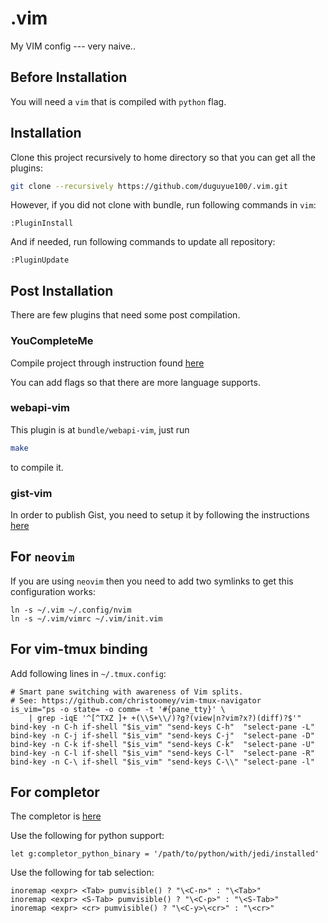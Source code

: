 # .vim
My VIM config --- very naive..


## Before Installation

You will need a `vim` that is compiled with `python` flag.

## Installation

Clone this project recursively to home directory so that you can get all the plugins:

```bash
git clone --recursively https://github.com/duguyue100/.vim.git
```

However, if you did not clone with bundle, run following commands in `vim`:

```viml
:PluginInstall
```

And if needed, run following commands to update all repository:

```
:PluginUpdate
```

## Post Installation

There are few plugins that need some post compilation.

### YouCompleteMe

Compile project through instruction found [here](http://valloric.github.io/YouCompleteMe/)

You can add flags so that there are more language supports.

### webapi-vim

This plugin is at `bundle/webapi-vim`, just run

```bash
make
```

to compile it.

### gist-vim

In order to publish Gist, you need to setup it by following the instructions [here](https://github.com/mattn/gist-vim)

## For `neovim`

If you are using `neovim` then you need to add two symlinks to get this configuration works:

```shell
ln -s ~/.vim ~/.config/nvim
ln -s ~/.vim/vimrc ~/.vim/init.vim
```

## For vim-tmux binding

Add following lines in `~/.tmux.config`:

```
# Smart pane switching with awareness of Vim splits.
# See: https://github.com/christoomey/vim-tmux-navigator
is_vim="ps -o state= -o comm= -t '#{pane_tty}' \
    | grep -iqE '^[^TXZ ]+ +(\\S+\\/)?g?(view|n?vim?x?)(diff)?$'"
bind-key -n C-h if-shell "$is_vim" "send-keys C-h"  "select-pane -L"
bind-key -n C-j if-shell "$is_vim" "send-keys C-j"  "select-pane -D"
bind-key -n C-k if-shell "$is_vim" "send-keys C-k"  "select-pane -U"
bind-key -n C-l if-shell "$is_vim" "send-keys C-l"  "select-pane -R"
bind-key -n C-\ if-shell "$is_vim" "send-keys C-\\" "select-pane -l"
```

## For completor

The completor is [here](https://github.com/maralla/completor.vim)

Use the following for python support:

```vim
let g:completor_python_binary = '/path/to/python/with/jedi/installed'
```

Use the following for tab selection:

```vim
inoremap <expr> <Tab> pumvisible() ? "\<C-n>" : "\<Tab>"
inoremap <expr> <S-Tab> pumvisible() ? "\<C-p>" : "\<S-Tab>"
inoremap <expr> <cr> pumvisible() ? "\<C-y>\<cr>" : "\<cr>"
```
